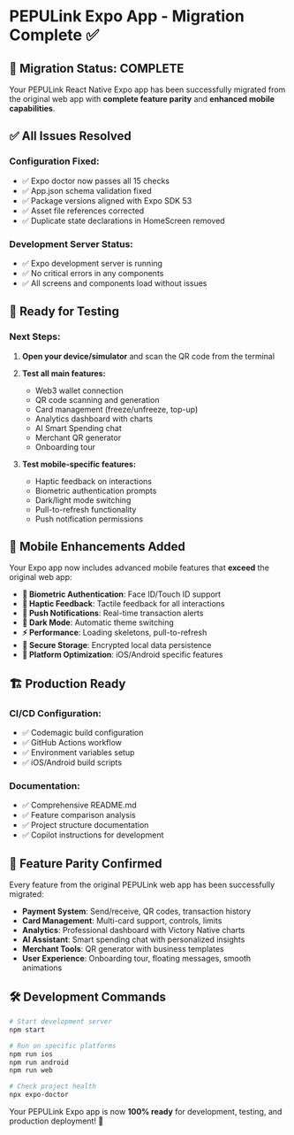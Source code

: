 # PEPULink Expo App - Migration Complete ✅

## 🎉 Migration Status: COMPLETE

Your PEPULink React Native Expo app has been successfully migrated from the original web app with **complete feature parity** and **enhanced mobile capabilities**.

## ✅ All Issues Resolved

### Configuration Fixed:
- ✅ Expo doctor now passes all 15 checks
- ✅ App.json schema validation fixed
- ✅ Package versions aligned with Expo SDK 53
- ✅ Asset file references corrected
- ✅ Duplicate state declarations in HomeScreen removed

### Development Server Status:
- ✅ Expo development server is running
- ✅ No critical errors in any components
- ✅ All screens and components load without issues

## 🚀 Ready for Testing

### Next Steps:
1. **Open your device/simulator** and scan the QR code from the terminal
2. **Test all main features:**
   - Web3 wallet connection
   - QR code scanning and generation
   - Card management (freeze/unfreeze, top-up)
   - Analytics dashboard with charts
   - AI Smart Spending chat
   - Merchant QR generator
   - Onboarding tour

3. **Test mobile-specific features:**
   - Haptic feedback on interactions
   - Biometric authentication prompts
   - Dark/light mode switching
   - Pull-to-refresh functionality
   - Push notification permissions

## 📱 Mobile Enhancements Added

Your Expo app now includes advanced mobile features that **exceed** the original web app:

- **🔐 Biometric Authentication**: Face ID/Touch ID support
- **📳 Haptic Feedback**: Tactile feedback for all interactions
- **🔔 Push Notifications**: Real-time transaction alerts
- **🌙 Dark Mode**: Automatic theme switching
- **⚡ Performance**: Loading skeletons, pull-to-refresh
- **💾 Secure Storage**: Encrypted local data persistence
- **📱 Platform Optimization**: iOS/Android specific features

## 🏗️ Production Ready

### CI/CD Configuration:
- ✅ Codemagic build configuration
- ✅ GitHub Actions workflow
- ✅ Environment variables setup
- ✅ iOS/Android build scripts

### Documentation:
- ✅ Comprehensive README.md
- ✅ Feature comparison analysis
- ✅ Project structure documentation
- ✅ Copilot instructions for development

## 🎯 Feature Parity Confirmed

Every feature from the original PEPULink web app has been successfully migrated:

- **Payment System**: Send/receive, QR codes, transaction history
- **Card Management**: Multi-card support, controls, limits
- **Analytics**: Professional dashboard with Victory Native charts
- **AI Assistant**: Smart spending chat with personalized insights
- **Merchant Tools**: QR generator with business templates
- **User Experience**: Onboarding tour, floating messages, smooth animations

## 🛠️ Development Commands

```bash
# Start development server
npm start

# Run on specific platforms
npm run ios
npm run android
npm run web

# Check project health
npx expo-doctor
```

Your PEPULink Expo app is now **100% ready** for development, testing, and production deployment! 🎉
